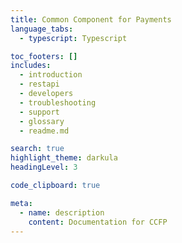 ```yaml
---
title: Common Component for Payments
language_tabs:
  - typescript: Typescript

toc_footers: []
includes:
  - introduction
  - restapi
  - developers
  - troubleshooting
  - support
  - glossary
  - readme.md

search: true
highlight_theme: darkula
headingLevel: 3

code_clipboard: true

meta:
  - name: description
    content: Documentation for CCFP
---
```

